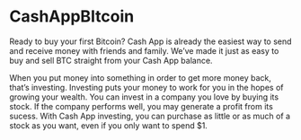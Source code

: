 # CashAppBItcoin
Ready to buy your first Bitcoin? Cash App is already the easiest way to send and receive money with friends and family. We’ve made it just as easy to buy and sell BTC straight from your Cash App balance.

When you put money into something in order to get more money back, that’s investing. Investing puts your money to work for you in the hopes of growing your wealth. You can invest in a company you love by buying its stock. If the company performs well, you may generate a profit from its sucess.
With Cash App investing, you can purchase as little or as much of a stock as you want, even if you only want to spend $1.

